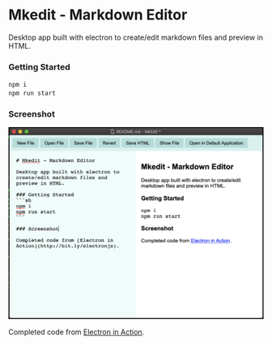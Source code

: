 # Mkedit - Markdown Editor

Desktop app built with electron to create/edit markdown files and preview in HTML.

### Getting Started

```sh
npm i
npm run start
```

### Screenshot

![alt text](/screenshot.png "Screenshot")

Completed code from [Electron in Action](http://bit.ly/electronjs).
